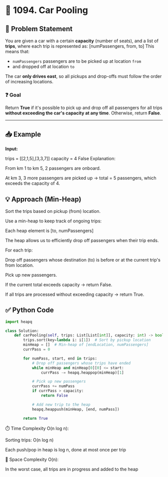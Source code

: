 # 🚗 1094. Car Pooling

## 📝 Problem Statement

You are given a car with a certain **capacity** (number of seats), and a list of **trips**, where each trip is represented as:
[numPassengers, from, to]
This means that:
- `numPassengers` passengers are to be picked up at location `from`
- and dropped off at location `to`

The car **only drives east**, so all pickups and drop-offs must follow the order of increasing locations.

### ❓ Goal
Return **True** if it's possible to pick up and drop off all passengers for all trips **without exceeding the car's capacity at any time**. Otherwise, return **False**.

---

## 📥 Example

**Input:**

trips = [[2,1,5],[3,3,7]]
capacity = 4
False
Explanation:

From km 1 to km 5, 2 passengers are onboard.

At km 3, 3 more passengers are picked up → total = 5 passengers, which exceeds the capacity of 4.

## 💡 Approach (Min-Heap)
Sort the trips based on pickup (from) location.

Use a min-heap to keep track of ongoing trips:

Each heap element is [to, numPassengers]

The heap allows us to efficiently drop off passengers when their trip ends.

For each trip:

Drop off passengers whose destination (to) is before or at the current trip's from location.

Pick up new passengers.

If the current total exceeds capacity → return False.

If all trips are processed without exceeding capacity → return True.

## ✅ Python Code
```python
import heapq

class Solution:
    def carPooling(self, trips: List[List[int]], capacity: int) -> bool:
        trips.sort(key=lambda i: i[1])  # Sort by pickup location
        minHeap = []  # Min-heap of [endLocation, numPassengers]
        currPass = 0

        for numPass, start, end in trips:
            # Drop off passengers whose trips have ended
            while minHeap and minHeap[0][0] <= start:
                currPass -= heapq.heappop(minHeap)[1]

            # Pick up new passengers
            currPass += numPass
            if currPass > capacity:
                return False

            # Add new trip to the heap
            heapq.heappush(minHeap, [end, numPass])

        return True

```
⏱️ Time Complexity
O(n log n):

Sorting trips: O(n log n)

Each push/pop in heap is log n, done at most once per trip

💾 Space Complexity
O(n):

In the worst case, all trips are in progress and added to the heap
